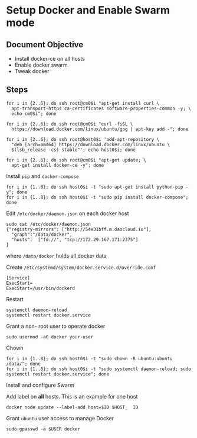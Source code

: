 # Setup Docker and Enable Swarm mode

## Document Objective
- Install docker-ce on all hosts
- Enable docker swarm
- Tweak docker

## Steps

```
for i in {2..6}; do ssh root@cm0$i "apt-get install curl \
  apt-transport-https ca-certificates software-properties-common -y; \
  echo cm0$i"; done
```

```
for i in {2..6}; do ssh root@cm0$i "curl -fsSL \
  https://download.docker.com/linux/ubuntu/gpg | apt-key add -"; done
```

```
for i in {2..6}; do ssh root@host0$i 'add-apt-repository \
  "deb [arch=amd64] https://download.docker.com/linux/ubuntu \
  $(lsb_release -cs) stable"'; echo host0$i; done
```

```
for i in {2..6}; do ssh root@cm0$i "apt-get update; \
  apt-get install docker-ce -y"; done
```

Install ```pip``` and ```docker-compose```

```
for i in {1..8}; do ssh host0$i -t "sudo apt-get install python-pip -y"; done
for i in {1..8}; do ssh host0$i -t "sudo pip install docker-compose"; done
```

Edit ```/etc/docker/daemon.json``` on each docker host

```
sudo cat /etc/docker/daemon.json
{"registry-mirrors": ["http://54e31bff.m.daocloud.io"],
  "graph":"/data/docker",
  "hosts":  ["fd://", "tcp://172.29.167.171:2375"]
}
```

where ```/data/docker``` holds all docker data

Create ```/etc/systemd/system/docker.service.d/override.conf```

```
[Service]
ExecStart=
ExecStart=/usr/bin/dockerd
```

Restart
```
systemctl daemon-reload
systemctl restart docker.service
```

Grant a non- root user to operate docker
```
sudo usermod -aG docker your-user
```

Chown

```
for i in {1..8}; do ssh host0$i -t "sudo chown -R ubuntu:ubuntu /data/"; done
for i in {1..8}; do ssh host0$i -t "sudo systemctl daemon-reload; sudo systemctl restart docker.service"; done
```

Install and configure Swarm

Add label on __all__ hosts. This is an example for one host

```
docker node update --label-add host=$ID $HOST_  ID
```

Grant ```ubuntu``` user access to manage Docker

```
sudo gpasswd -a $USER docker
```
